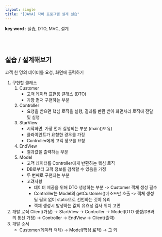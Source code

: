 ```yaml
---
layout: single
title: "[JAVA] 자바 프로그램 설계 실습"
---
```


**key word** : 실습, DTO, MVC, 설계

<br><br>

## 실습 / 설계해보기

고객 한 명의 데이터를 요청, 화면에 출력하기

1. 구현할 클래스
   1. Customer
      - 고객 데이터 표현용 클래스 (DTO)
      - 가장 먼저 구현하는 부분
   2. Controller
      - 요청을 받으면 핵심 로직을 실행, 결과를 반환 받아 화면처리 로직에 전달 및 실행
   3. StarView
      - 시작화면, 가장 먼저 실행되는 부분 (main()보유)
      - 클라이언트가 요청한 경우를 가정
      - Controller에게 고객 정보를 요청
   4. EndView
      - 결과값을 출력하는 부분
   5. Model
      - 고객 데이터를 Controller에게 반환하는 핵심 로직
      - DB로부터 고객 정보를 검색할 수 있음을 가정
      - 두 번째로 구현되는 부분
      - 고려사항
        - 데이터 제공을 위해 DTO 생성하는 부분 -> Customer 객체 생성 필수
        - Controller는 Model의 getCustomer()메소드만 호출 -> 객체 생성될 필요 없이 static으로 선언하는 것이 유리
        - 객체 생성시 발생하는 값의 유효성 검사 위치 고민
2. 개발 로직
   Client(가정) -> StartView -> Controller -> Model(DTO 생성/DB와의 통신 가정) -> Controller -> EndView -> Client(출력)
3. 개발 순서
   - Customer(데이터 객체) -> Model(핵심 로직) -> 그 외
